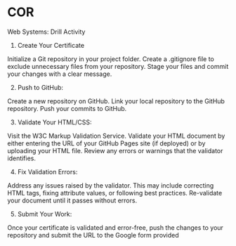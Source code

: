 # COR

Web Systems: Drill Activity

1. Create Your Certificate

Initialize a Git repository in your project folder.
Create a .gitignore file to exclude unnecessary files from your repository.
Stage your files and commit your changes with a clear message.


2. Push to GitHub:

Create a new repository on GitHub.
Link your local repository to the GitHub repository.
Push your commits to GitHub.

3. Validate Your HTML/CSS:

Visit the W3C Markup Validation Service.
Validate your HTML document by either entering the URL of your GitHub Pages site (if deployed) or by uploading your HTML file.
Review any errors or warnings that the validator identifies.

4. Fix Validation Errors:

Address any issues raised by the validator. This may include correcting HTML tags, fixing attribute values, or following best practices.
Re-validate your document until it passes without errors.

5. Submit Your Work:

Once your certificate is validated and error-free, push the changes to your repository and submit the URL to the Google form provided
